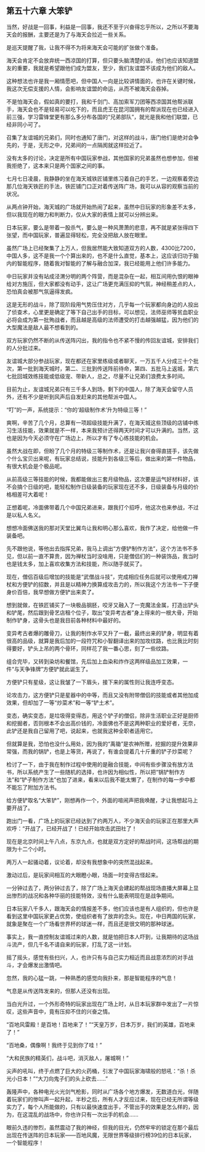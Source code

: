 ## 第五十六章 大笨铲

当然，好战是一回事，利益是一回事，我还不至于兴奋得忘乎所以，之所以不要海天会的报酬，主要还是为了与海天会拉近一些关系。

是巡天提醒了我，让我不得不为将来海天会可能的扩张做个准备。

海天会肯定不会放弃统一西凉国的打算，但只要头脑清楚的话，他们也应该知道盟友的重要，我就是希望跟他们成为盟友，至少，我们友谊盟不该成为他们的敌人。

这种想法也许是我一厢情愿吧，但中国人一向是比较讲情面的，也许在关键时候，我这次无偿支援的人情，会影响友谊盟的命运，从而不被海天会吞掉。

不是怕海天会，假如真的要打，我和千剑门、高加索军刀团等西凉国其他帮派联手，海天会也不是轻易可以吃下的，而且虎王在昆河国拥有的帮派现在也已经进入前三强，学习雷锋堂更有那么多分布各国的“兄弟部队”，就光是我和他们联盟，已经非同小可了。

召集了友谊城的兄弟们，同时也通知了唐门，对这样的战斗，唐门他们是绝对会争先的，于是，无形之中，兄弟间的一点隔阂就这样拉近了。

没有太多的讨论，决定是所有中国玩家参战，其他国家的兄弟虽然也想参加，但被我拒绝了，这本来只是两个国家之间的事。

七月七日凌晨，我静静的坐在海天城铁匠铺里练习着自己的手艺，一边观察着旁边那几位海天铁匠的手法，铁匠铺门口正对着传送阵广场，我可以从容的观察当前的状况。

从两点钟开始，海天城的广场就开始热闹了起来，虽然中日玩家的形象差不太多，但以我现在的眼力和判断力，仅从大家的表情上就可以分辨出来。

日本玩家，要么是带着一股杀气，要么是一种风萧萧的悲意，再不就是紧张得四下张望，而中国玩家，普遍显得轻松，完全没把敌人放在眼里。

虽然广场上已经聚集了上万人，但我居然能大致知道双方的人数，4300比7200，中国人多，这不是我一个个算出来的，也不是什么直觉，基本上，这应该归功于脑内的智能程序，随着我对智能的了解与融合加深，我已经能用上他们许多能力。

中日玩家并没有站成泾渭分明的两个阵营，而是混杂在一起，相互间用仇恨的眼神给对方施压，但大家都没有动手，这让广场更充满压抑的气氛，神经稍差点的人，恐怕真会被那气氛逼得发疯。

这是无形的战斗，除了现阶段用气势压住对方，几乎每一个玩家都向身边的人投出了侦查术，心里更是确定了等下自己出手的目标，可以想见，法师巫师等贫血职业必将会成为第一批殉战者，而且越是高级的法师遭受的打击越强越猛，因为他们的大型魔法是敌人最不想看到的。

双方玩家仍然不断的从传送阵闪出，我的指令也不紧不慢的传回友谊城，安排我们的人分批过来。

友谊城大部分参战玩家，现在都还在家里练级或者聊天，一万五千人分成三十个批次，第一批到海天城时，第二、三批到传送阵前待命，第四、五批马上返城，第六七批回城效练技能或低级宠、带新人，总之，尽量不让兄弟们浪费太多时间。

目前为止，友谊城兄弟只有三千多人到场，剩下的中国人，除了海天会留守人员外，还有不少是听到风声后自发赶来的其他帮派中国人。

“叮”的一声，系统提示：“你的‘超级制作术’升为特级三等！”

爽啊，辛苦了几个月，总算有一项超级技能升满了，在海天城这些顶级的店铺中练习生活技能，效果就是不一样，本来我预计还得两天时间才可以升满的。当然，这也是因为今天必须守在广场边上，所以才有了专心练技能的机会。

虽然大战在即，但盼了几个月的特级三等制作术，还是让我兴奋得直搓手，该先做个什么宝贝出来呢，有玩家总结说，技能升到各级三等后，做出来的第一件物品，有很大机会是个极品呢。

从前高级三等技能的时候，我都能做出三套月级物品，这次要是运气好材料好，该不会搞个日级的吧，能轻松制作日级装备的玩家现在还不多，日级装备与月级的价格相差可大着呢！

正想着呢，冷面佛带着几个中国兄弟进来，跟我打个招呼，他这次也来参战，不过是以私人名义。

想想冷面佛送我的那对天堂比翼鸟让我和明心那么喜欢，我作了决定，给他做一件装备吧。

先不跟他说，等他出去指挥兄弟，我马上调出“方便铲制作方法”，这个方法书不多见，但以前一直不算贵，因为禅杖当时没啥用，只是僧侣们的一种装饰品，我当时也是钱太多，加上喜欢收集方法和技能，所以随手就买了。

现在，僧侣百级后增加的技能是“武僧战斗技”，完成相应任务后就可以使用戒刀禅杖和方便铲的招数，并且是以精神力换算成攻击力的，所以我这个方法书一下子便身价百倍，我早想做方便铲出来卖了。

想到就做，在铁匠铺买了一块极品钢胚，咬牙又融入了一克魔法金属，打造出铲头和铲尾，然后跟到骨艺店租个位子，取出“变异考古者”身上得来的一根大骨，开始制作铲身，这骨头也是我目前各种材料中最好的。

变异考古者爆的雕骨刀，让我的制作水平又升了一截，最终出来的铲身，明显有着很高的品级，就算是我后加的一段符咒和小智翻译出来的加攻纹路，也比我比时刻得要好，铲头上吊的两个骨环，同样花了我一番心思，刻了一些纹路。

组合完毕，又转到染坊和餐馆，先后加上血染和炸作这两样级品加工效果，一件“与天争锋牌”方便铲就此诞生了。

方便铲只有星级，这让我皱了一下眉头，接下来的属性则让我连呼变态。

论攻击力，这方便铲只是星器中的中等，而且又没有附带僧侣的技能或者其他加成效果，但却加了一等“炒菜术”和一等“铲土术”。

变态，确实变态，是垃圾得变得态，用这个铲子的僧侣，除非生活职业正好是厨师和挖掘者，否则根本不会出高价钱的，冷面佛也不是这两种职业的爱好者，无奈，此铲还是我自己留用了吧，说起来，也就我这种全职者适用它。

但就算是我，恐怕也没什么用处，因为我的“禹锄”是农神所赠，挖掘的提升效果非常强，而我的锅铲，也是上等货，再说了，有谁会提着几十斤重的铲子炒菜呢？

检讨了一下，由于我在制作过程中使用的是融合技能，中间有些步骤没有放方法书，所以系统产生了一些随机的选择，也许因为相似性，所以把“锅铲制作方法”和“铲子制作方法”也加了进来，看来以后我不能太懒了，在制作的每一步中都不能忘了附加方法书。

给方便铲取名“大笨铲”，刚想再作一个，外面的喧闹声把我唤醒，才让我想起马上要开战了。

跑出门一看，广场上的玩家已经达到了约两万人，不少海天会的玩家正在那里大声欢呼：“开战了，已经开战了！已经开始攻击武田社了！

现在是北京时间上午八点，东京九点，也就是双方定好的帮战时间，这场帮战的期限为十二个小时。

两万人一起骚动着，议论着，却没有我想象中的突然混战起来。

激动过后，是玩家间相互的大眼瞪小眼，场面一时变得古怪起来。

一分钟过去了，两分钟过去了，除了广场上海天会建起的帮战现场直播大屏幕上显出惨烈的战况和各种华丽的技能特效，没有什么能表明现在是战争期间。

日本玩家八千多人，跟海天会的情报差不多，他们应该也是有人组织的，但也许是看到这里中国玩家更占优势，使组织者有了放弃的念头。现在，中日两国的玩家，就象是聚在一个广场看世界杯的球迷一样，而且还是很文明的那种球迷。

事实上，我一直控制友谊城过来的人数，就是怕把日本人吓到，让我期待的这场战斗流产，但几千名不请自来的玩家，打乱了这一计划。

摇了摇头，感觉有些扫兴，人，也许只有与自己实力相近而且战意浓烈的对手战斗，才会爆发出激情吧。

忽然，我的心猛一跳，一种熟悉的感觉向我扑来，那是智能程序的气息！

气息是从传送阵发来的，但那人还没有出现。

当白光升过，一个外形奇特的玩家出现在广场上时，从日本玩家群中发出了一片惊叹，这些声音中，竟有压抑不住的兴奋之情。

“百地风雷殿！是百地！百地来了！”“天皇万岁，日本万岁，我们的英雄，百地来了！”

“百地桑，偶像啊！我终于见到你了哇！”

“大和民族的精英们，战斗吧，消灭敌人，屠城啊！”

尖声的吼叫，终于点燃了巨大的火药桶，引发了中国玩家海啸般的怒吼：“杀！杀光小日本！”“大刀向鬼子们的头上砍去……”

轰隆声中，各种电光火光剑气枪影，同时从广场各个地方爆发，无数道白光，伴随着玩家们的惨叫声一起升起，半秒之后，所有人才反应过来，现在已经无所谓等级实力了，每个人所能做的，只有以最快速度出手，不管出手的效果是怎么样的，因为，在这混乱的战场中，你也许只有一次出手的机会……

眼前久违的惨烈，虽然震动了我的神经，但我的目光，仍然牢牢的锁定在那个最后出现在传送阵的日本玩家——百地风魔，无限世界等级排行榜39位的日本玩家，一个智能程序！

